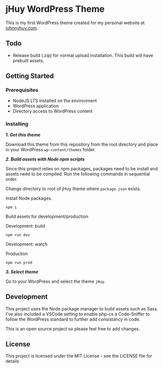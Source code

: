 # jHuy WordPress Theme

This is my first WordPress theme created for my personal website at [johnnyhuy.com](http://johnnyhuy.com).

## Todo

- Release build (.zip) for normal upload installation. This build will have prebuilt assets.

## Getting Started

### Prerequisites

- NodeJS LTS installed on the environment
- WordPress application
- Directory access to WordPress content

### Installing

***1. Get this theme***

Download this theme from this repository from the root directory and place in your WordPress `wp-content/themes` folder.

***2. Build assets with Node npm scripts***

Since this project relies on npm packages, packages need to be install and assets need to be compiled. Run the following commands in sequential order.

Change directory to root of jHuy theme where `package.json` exists.

Install Node packages.

```
npm i
```

Build assets for development/production

Development: build

```
npm run dev
```

Development: watch

Production

```
npm run prod
```

***3. Select theme***

Go to your WordPress and select the theme `jHuy`.

## Development

This project uses the Node package manager to build assets such as Sass. I've also included a VSCode setting to enable php-cs a Code-Sniffer to follow the WordPress standard to further add consistancy in code.

This is an open source project so please feel free to add changes.

## License

This project is licensed under the MIT License - see the LICENSE file for details
